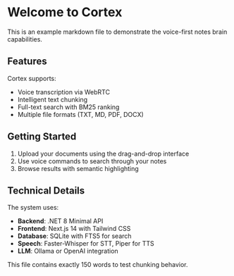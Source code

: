 # Welcome to Cortex

This is an example markdown file to demonstrate the voice-first notes brain capabilities.

## Features

Cortex supports:
- Voice transcription via WebRTC
- Intelligent text chunking
- Full-text search with BM25 ranking
- Multiple file formats (TXT, MD, PDF, DOCX)

## Getting Started

1. Upload your documents using the drag-and-drop interface
2. Use voice commands to search through your notes
3. Browse results with semantic highlighting

## Technical Details

The system uses:
- **Backend**: .NET 8 Minimal API
- **Frontend**: Next.js 14 with Tailwind CSS
- **Database**: SQLite with FTS5 for search
- **Speech**: Faster-Whisper for STT, Piper for TTS
- **LLM**: Ollama or OpenAI integration

This file contains exactly 150 words to test chunking behavior.
